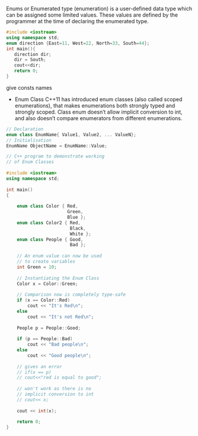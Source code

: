 Enums or Enumerated type (enumeration) is a user-defined data type which can be assigned some limited values. 
These values are defined by the programmer at the time of declaring the enumerated type.

```cpp 
#include <iostream>
using namespace std;
enum direction {East=11, West=22, North=33, South=44};
int main(){
   direction dir;
   dir = South;
   cout<<dir; 
   return 0;
}
```

give consts names

* Enum Class
C++11 has introduced enum classes (also called scoped enumerations), that makes enumerations both strongly typed and strongly scoped. 
Class enum doesn’t allow implicit conversion to int, and also doesn’t compare enumerators from different enumerations.
```cpp 
// Declaration
enum class EnumName{ Value1, Value2, ... ValueN};
// Initialisation
EnumName ObjectName = EnumName::Value;
```
```cpp
// C++ program to demonstrate working 
// of Enum Classes 
  
#include <iostream> 
using namespace std; 
  
int main() 
{ 
  
    enum class Color { Red, 
                       Green, 
                       Blue }; 
    enum class Color2 { Red, 
                        Black, 
                        White }; 
    enum class People { Good, 
                        Bad }; 
  
    // An enum value can now be used 
    // to create variables 
    int Green = 10; 
  
    // Instantiating the Enum Class 
    Color x = Color::Green; 
  
    // Comparison now is completely type-safe 
    if (x == Color::Red) 
        cout << "It's Red\n"; 
    else
        cout << "It's not Red\n"; 
  
    People p = People::Good; 
  
    if (p == People::Bad) 
        cout << "Bad people\n"; 
    else
        cout << "Good people\n"; 
  
    // gives an error 
    // if(x == p) 
    // cout<<"red is equal to good"; 
  
    // won't work as there is no 
    // implicit conversion to int 
    // cout<< x; 
  
    cout << int(x); 
  
    return 0; 
} 
```
